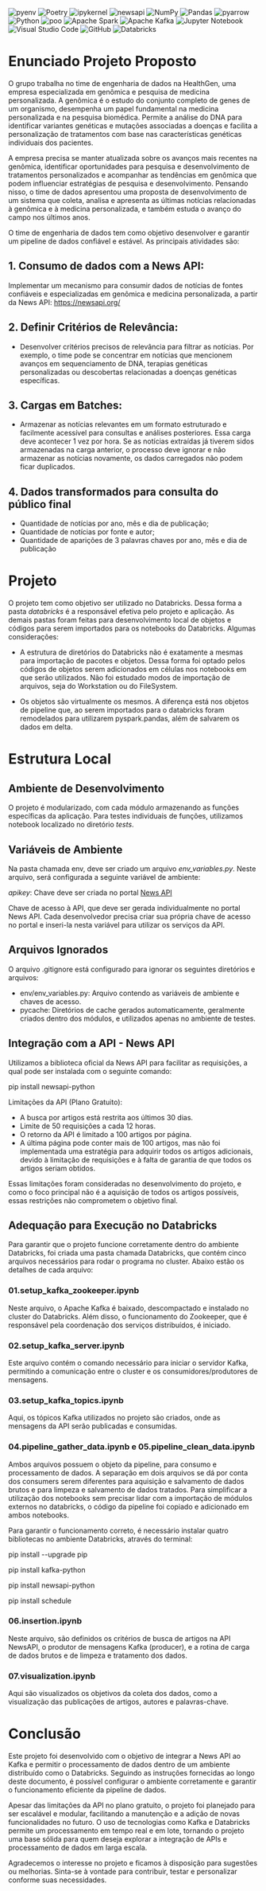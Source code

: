 ![pyenv](https://img.shields.io/badge/pyenv-white?style=for-the-badge)
![Poetry](https://img.shields.io/badge/Poetry-%233B82F6.svg?style=for-the-badge&logo=poetry&logoColor=0B3D8D)
![ipykernel](https://img.shields.io/badge/ipykernel-3670A0?style=for-the-badge)
![newsapi](https://img.shields.io/badge/newsapi-1a73e8?style=for-the-badge)
![NumPy](https://img.shields.io/badge/numpy-%23013243.svg?style=for-the-badge&logo=numpy&logoColor=white)
![Pandas](https://img.shields.io/badge/pandas-%23150458.svg?style=for-the-badge&logo=pandas&logoColor=white)
![pyarrow](https://img.shields.io/badge/pyarrow-222832?style=for-the-badge)
![Python](https://img.shields.io/badge/python-3670A0?style=for-the-badge&logo=python&logoColor=ffdd54)
![poo](https://img.shields.io/badge/poo-black?style=for-the-badge)
![Apache Spark](https://img.shields.io/badge/Apache%20Spark-FDEE21?style=for-the-badge&logo=apachespark&logoColor=black)
![Apache Kafka](https://img.shields.io/badge/Apache%20Kafka-000?style=for-the-badge&logo=apachekafka)
![Jupyter Notebook](https://img.shields.io/badge/jupyter-white?style=for-the-badge&logo=jupyter&logoColor=orange)
![Visual Studio Code](https://img.shields.io/badge/Visual%20Studio%20Code-0078d7.svg?style=for-the-badge&logo=visual-studio-code&logoColor=white)
![GitHub](https://img.shields.io/badge/github-%23121011.svg?style=for-the-badge&logo=github&logoColor=white)
![Databricks](https://img.shields.io/badge/databricks-222832?style=for-the-badge&logo=databricks)


# Enunciado Projeto Proposto

O grupo trabalha no time de engenharia de dados na HealthGen, uma empresa especializada em genômica e pesquisa de medicina personalizada. A genômica é o estudo do conjunto completo de genes de um organismo, desempenha um papel fundamental na medicina personalizada e na pesquisa biomédica. Permite a análise do DNA para identificar variantes genéticas e mutações associadas a doenças e facilita a personalização de tratamentos com base nas características genéticas individuais dos pacientes.

A empresa precisa se manter atualizada sobre os avanços mais recentes na genômica, identificar oportunidades para pesquisa e desenvolvimento de tratamentos personalizados e acompanhar as tendências em genômica que podem influenciar estratégias de pesquisa e desenvolvimento. Pensando nisso, o time de dados apresentou uma proposta de desenvolvimento de um sistema que coleta, analisa e apresenta as últimas notícias relacionadas à genômica e à medicina personalizada, e também estuda o avanço do campo nos últimos anos. 

O time de engenharia de dados tem como objetivo desenvolver e garantir um pipeline de dados confiável e estável. As principais atividades são:

## 1. Consumo de dados com a News API: 
Implementar um mecanismo para consumir dados de notícias de fontes confiáveis e especializadas em genômica e medicina personalizada, a partir da News API: 
https://newsapi.org/

## 2. Definir Critérios de Relevância:
* Desenvolver critérios precisos de relevância para filtrar as notícias. Por exemplo, o time pode se concentrar em notícias que mencionem avanços em sequenciamento de DNA, terapias genéticas personalizadas ou descobertas relacionadas a doenças genéticas específicas.

## 3. Cargas em Batches:
* Armazenar as notícias relevantes em um formato estruturado e facilmente acessível para consultas e análises posteriores. Essa carga deve acontecer 1 vez por hora. Se as notícias extraídas já tiverem sidos armazenadas na carga anterior, o processo deve ignorar e não armazenar as notícias novamente, os dados carregados não podem ficar duplicados.

## 4. Dados transformados para consulta do público final
* Quantidade de notícias por ano, mês e dia de publicação;
* Quantidade de notícias por fonte e autor;
* Quantidade de aparições de 3 palavras chaves por ano, mês e dia de publicação

# Projeto

O projeto tem como objetivo ser utilizado no Databricks. Dessa forma a pasta *databricks* é a responsável efetiva pelo projeto e aplicação. As demais pastas foram feitas para desenvolvimento local de objetos e códigos para serem importados para os notebooks do Databricks. Algumas considerações:

* A estrutura de diretórios do Databricks não é exatamente a mesmas para importação de pacotes e objetos. Dessa forma foi optado pelos códigos de objetos serem adicionados em células nos notebooks em que serão utilizados. Não foi estudado modos de importação de arquivos, seja do Workstation ou do FileSystem.

* Os objetos são virtualmente os mesmos. A diferença está nos objetos de pipeline que, ao serem importados para o databricks foram remodelados para utilizarem pyspark.pandas, além de salvarem os dados em delta.

# Estrutura Local

## Ambiente de Desenvolvimento
O projeto é modularizado, com cada módulo armazenando as funções específicas da aplicação. Para testes individuais de funções, utilizamos notebook localizado no diretório *tests*.

## Variáveis de Ambiente
Na pasta chamada env, deve ser criado um arquivo *env_variables.py*. Neste arquivo, será configurada a seguinte variável de ambiente:

*apikey*: Chave deve ser criada no portal [News API](https://newsapi.org)

Chave de acesso à API, que deve ser gerada individualmente no portal News API. Cada desenvolvedor precisa criar sua própria chave de acesso no portal e inseri-la nesta variável para utilizar os serviços da API.

## Arquivos Ignorados

O arquivo .gitignore está configurado para ignorar os seguintes diretórios e arquivos:

* env/env_variables.py: Arquivo contendo as variáveis de ambiente e chaves de acesso.
* pycache: Diretórios de cache gerados automaticamente, geralmente criados dentro dos módulos, e utilizados apenas no ambiente de testes.

## Integração com a API - News API
Utilizamos a biblioteca oficial da News API para facilitar as requisições, a qual pode ser instalada com o seguinte comando:

pip install newsapi-python

Limitações da API (Plano Gratuito):
* A busca por artigos está restrita aos últimos 30 dias.
* Limite de 50 requisições a cada 12 horas.
* O retorno da API é limitado a 100 artigos por página.
* A última página pode conter mais de 100 artigos, mas não foi implementada uma estratégia para adquirir todos os artigos adicionais, devido à limitação de requisições e à falta de garantia de que todos os artigos seriam obtidos.

Essas limitações foram consideradas no desenvolvimento do projeto, e como o foco principal não é a aquisição de todos os artigos possíveis, essas restrições não comprometem o objetivo final.

## Adequação para Execução no Databricks
Para garantir que o projeto funcione corretamente dentro do ambiente Databricks, foi criada uma pasta chamada Databricks, que contém cinco arquivos necessários para rodar o programa no cluster. Abaixo estão os detalhes de cada arquivo:

### 01.setup_kafka_zookeeper.ipynb

Neste arquivo, o Apache Kafka é baixado, descompactado e instalado no cluster do Databricks. Além disso, o funcionamento do Zookeeper, que é responsável pela coordenação dos serviços distribuídos, é iniciado.

### 02.setup_kafka_server.ipynb

Este arquivo contém o comando necessário para iniciar o servidor Kafka, permitindo a comunicação entre o cluster e os consumidores/produtores de mensagens.

### 03.setup_kafka_topics.ipynb

Aqui, os tópicos Kafka utilizados no projeto são criados, onde as mensagens da API serão publicadas e consumidas.

### 04.pipeline_gather_data.ipynb e 05.pipeline_clean_data.ipynb

Ambos arquivos possuem o objeto da pipeline, para consumo e processamento de dados. A separação em dois arquivos se dá por conta dos consumers serem diferentes para aquisição e salvamento de dados brutos e para limpeza e salvamento de dados tratados. Para simplificar a utilização dos notebooks sem precisar lidar com a importação de módulos externos no databricks, o código da pipeline foi copiado e adicionado em ambos notebooks.

Para garantir o funcionamento correto, é necessário instalar quatro bibliotecas no ambiente Databricks, através do terminal:

pip install --upgrade pip

pip install kafka-python

pip install newsapi-python

pip install schedule

### 06.insertion.ipynb

Neste arquivo, são definidos os critérios de busca de artigos na API NewsAPI, o produtor de mensagens Kafka (producer), e a rotina de carga de dados brutos e de limpeza e tratamento dos dados.

### 07.visualization.ipynb

Aqui são visualizados os objetivos da coleta dos dados, como a visualização das publicações de artigos, autores e palavras-chave.

# Conclusão
Este projeto foi desenvolvido com o objetivo de integrar a News API ao Kafka e permitir o processamento de dados dentro de um ambiente distribuído como o Databricks. Seguindo as instruções fornecidas ao longo deste documento, é possível configurar o ambiente corretamente e garantir o funcionamento eficiente da pipeline de dados.

Apesar das limitações da API no plano gratuito, o projeto foi planejado para ser escalável e modular, facilitando a manutenção e a adição de novas funcionalidades no futuro. O uso de tecnologias como Kafka e Databricks permite um processamento em tempo real e em lote, tornando o projeto uma base sólida para quem deseja explorar a integração de APIs e processamento de dados em larga escala.

Agradecemos o interesse no projeto e ficamos à disposição para sugestões ou melhorias. Sinta-se à vontade para contribuir, testar e personalizar conforme suas necessidades.





